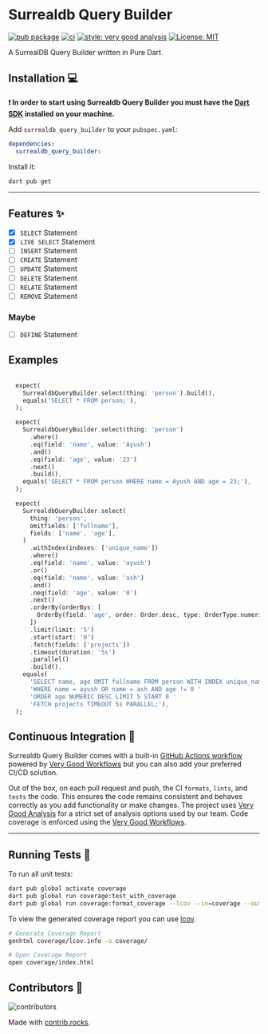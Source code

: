 # Surrealdb Query Builder

[![pub package](https://img.shields.io/pub/v/surrealdb_query_builder.svg?label=surrealdb_query_builder&color=blue)](https://pub.dartlang.org/packages/surrealdb_query_builder)
[![ci](https://github.com/AyushChothe/surrealdb_query_builder/actions/workflows/main.yaml/badge.svg?branch=main)](https://github.com/AyushChothe/surrealdb_query_builder/actions/workflows/main.yaml)
[![style: very good analysis][very_good_analysis_badge]][very_good_analysis_link]
[![License: MIT][license_badge]][license_link]

A SurrealDB Query Builder written in Pure Dart.

## Installation 💻

**❗ In order to start using Surrealdb Query Builder you must have the [Dart SDK][dart_install_link] installed on your machine.**

Add `surrealdb_query_builder` to your `pubspec.yaml`:

```yaml
dependencies:
  surrealdb_query_builder:
```

Install it:

```sh
dart pub get
```

---

## Features ✨

- [x] `SELECT` Statement
- [x] `LIVE SELECT` Statement
- [ ] `INSERT` Statement
- [ ] `CREATE` Statement
- [ ] `UPDATE` Statement
- [ ] `DELETE` Statement
- [ ] `RELATE` Statement
- [ ] `REMOVE` Statement

### Maybe
- [ ] `DEFINE` Statement


## Examples
```dart

  expect(
    SurrealdbQueryBuilder.select(thing: 'person').build(),
    equals('SELECT * FROM person;'),
  ); 

  expect(
    SurrealdbQueryBuilder.select(thing: 'person')
      .where()
      .eq(field: 'name', value: 'Ayush')
      .and()
      .eq(field: 'age', value: '23')
      .next()
      .build(),
    equals('SELECT * FROM person WHERE name = Ayush AND age = 23;'),
  );

  expect(
    SurrealdbQueryBuilder.select(
      thing: 'person',
      omitfields: ['fullname'],
      fields: ['name', 'age'],
    )
      .withIndex(indexes: ['unique_name'])
      .where()
      .eq(field: 'name', value: 'ayush')
      .or()
      .eq(field: 'name', value: 'ash')
      .and()
      .neq(field: 'age', value: '0')
      .next()
      .orderBy(orderBys: [
        OrderBy(field: 'age', order: Order.desc, type: OrderType.numeric)
      ])
      .limit(limit: '5')
      .start(start: '0')
      .fetch(fields: ['projects'])
      .timeout(duration: '5s')
      .parallel()
      .build(),
    equals(
      'SELECT name, age OMIT fullname FROM person WITH INDEX unique_name '
      'WHERE name = ayush OR name = ash AND age != 0 '
      'ORDER age NUMERIC DESC LIMIT 5 START 0 '
      'FETCH projects TIMEOUT 5s PARALLEL;'),
  );
```
## Continuous Integration 🤖

Surrealdb Query Builder comes with a built-in [GitHub Actions workflow][github_actions_link] powered by [Very Good Workflows][very_good_workflows_link] but you can also add your preferred CI/CD solution.

Out of the box, on each pull request and push, the CI `formats`, `lints`, and `tests` the code. This ensures the code remains consistent and behaves correctly as you add functionality or make changes. The project uses [Very Good Analysis][very_good_analysis_link] for a strict set of analysis options used by our team. Code coverage is enforced using the [Very Good Workflows][very_good_coverage_link].

---

## Running Tests 🧪

To run all unit tests:

```sh
dart pub global activate coverage
dart pub global run coverage:test_with_coverage
dart pub global run coverage:format_coverage --lcov --in=coverage --out=coverage/lcov.info -b .
```

To view the generated coverage report you can use [lcov](https://github.com/linux-test-project/lcov).

```sh
# Generate Coverage Report
genhtml coverage/lcov.info -o coverage/

# Open Coverage Report
open coverage/index.html
```

[dart_install_link]: https://dart.dev/get-dart
[github_actions_link]: https://docs.github.com/en/actions/learn-github-actions
[license_badge]: https://img.shields.io/badge/license-MIT-blue.svg
[license_link]: https://opensource.org/licenses/MIT
[logo_black]: https://raw.githubusercontent.com/VGVentures/very_good_brand/main/styles/README/vgv_logo_black.png#gh-light-mode-only
[logo_white]: https://raw.githubusercontent.com/VGVentures/very_good_brand/main/styles/README/vgv_logo_white.png#gh-dark-mode-only
[mason_link]: https://github.com/felangel/mason
[very_good_analysis_badge]: https://img.shields.io/badge/style-very_good_analysis-B22C89.svg
[very_good_analysis_link]: https://pub.dev/packages/very_good_analysis
[very_good_coverage_link]: https://github.com/marketplace/actions/very-good-coverage
[very_good_ventures_link]: https://verygood.ventures
[very_good_ventures_link_light]: https://verygood.ventures#gh-light-mode-only
[very_good_ventures_link_dark]: https://verygood.ventures#gh-dark-mode-only
[very_good_workflows_link]: https://github.com/VeryGoodOpenSource/very_good_workflows


## Contributors 💪
![contributors](https://contrib.rocks/image?repo=AyushChothe/surrealdb_query_builder)

Made with [contrib.rocks](https://contrib.rocks).